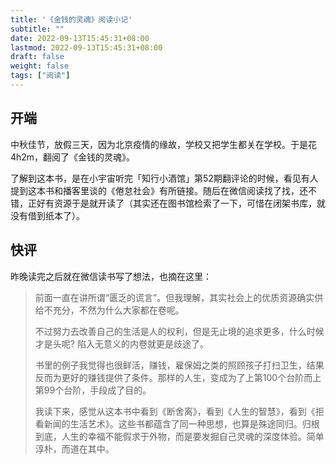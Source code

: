 ```yaml
---
title: '《金钱的灵魂》阅读小记'
subtitle: ""
date: 2022-09-13T15:45:31+08:00
lastmod: 2022-09-13T15:45:31+08:00
draft: false
weight: false
tags: ["阅读"]
---
```

## 开端
中秋佳节，放假三天，因为北京疫情的缘故，学校又把学生都关在学校。于是花4h2m，翻阅了《金钱的灵魂》。   

了解到这本书，是在小宇宙听完「知行小酒馆」第52期翻评论的时候，看见有人提到这本书和播客里谈的《倦怠社会》有所链接。随后在微信阅读找了找，还不错，正好有资源于是就开读了（其实还在图书馆检索了一下，可惜在闭架书库，就没有借到纸本了）。   

## 快评
昨晚读完之后就在微信读书写了想法，也摘在这里：    

> 前面一直在讲所谓“匮乏的谎言”。但我理解，其实社会上的优质资源确实供给不充分，不然为什么大家都在卷呢。   
>
> 不过努力去改善自己的生活是人的权利，但是无止境的追求更多，什么时候才是头呢? 陷入无意义的内卷就更是歧途了。    
>
> 书里的例子我觉得也很鲜活，赚钱，雇保姆之类的照顾孩子打扫卫生，结果反而为更好的赚钱提供了条件。那样的人生，变成为了上第100个台阶而上第99个台阶，手段成了目的。   
>
> 我读下来，感觉从这本书中看到《断舍离》，看到《人生的智慧》，看到《拒看新闻的生活艺术》。这些书都蕴含了同一种思想，也算是殊途同归。归根到底，人生的幸福不能假求于外物，而是要发掘自己灵魂的深度体验。简单淳朴，而道在其中。

